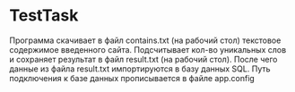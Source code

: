 # TestTask
Программа скачивает в файл contains.txt (на рабочий стол)  текстовое содержимое введенного сайта. 
Подсчитывает кол-во уникальных слов и сохраняет результат в файл result.txt (на рабочий стол).
После чего данные из файла result.txt импортируются в базу данных SQL.
Путь подключения к базе данных прописывается в файле app.config
